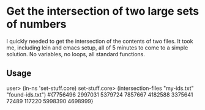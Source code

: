 # Get the intersection of two large sets of numbers

I quickly needed to get the intersection of the contents of two files. It took me, including lein and emacs setup, all of 5 minutes to come to a simple solution. No variables, no loops, all standard functions.

## Usage

user> (in-ns 'set-stuff.core)
set-stuff.core> (intersection-files "my-ids.txt" "found-ids.txt")
#{7756496 2997031 5379724 7857667 4182588 3375641 72489 117220 5998390 4698999}
